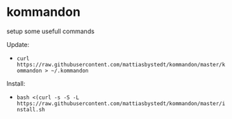 # kommandon
setup some usefull commands

Update:
- `curl https://raw.githubusercontent.com/mattiasbystedt/kommandon/master/kommandon > ~/.kommandon`

Install:
- `bash <(curl -s -S -L https://raw.githubusercontent.com/mattiasbystedt/kommandon/master/install.sh`
